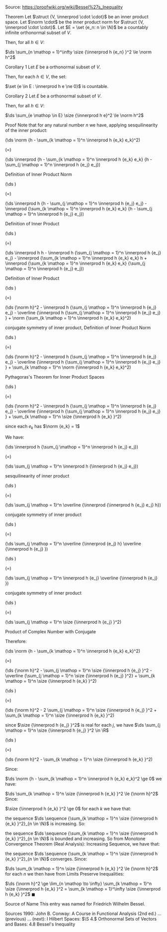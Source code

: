 # 

Source: https://proofwiki.org/wiki/Bessel%27s_Inequality



Theorem
Let $\struct {V, \innerprod \cdot \cdot}$ be an inner product space.
Let $\norm \cdot$ be the inner product norm for $\struct {V, \innerprod \cdot \cdot}$.
Let $E = \set {e_n: n \in \N}$ be a countably infinite orthonormal subset of $V$.

Then, for all $h \in V$:

$\ds \sum_{n \mathop = 1}^\infty \size {\innerprod h {e_n} }^2 \le \norm h^2$


Corollary 1
Let $E$ be a orthonormal subset of $V$. 

Then, for each $h \in V$, the set: 

$\set {e \in E : \innerprod h e \ne 0}$
is countable.


Corollary 2
Let $E$ be a orthonormal subset of $V$. 

Then, for all $h \in V$:

$\ds \sum_{e \mathop \in E} \size {\innerprod h e}^2 \le \norm h^2$


Proof
Note that for any natural number $n$ we have, applying sesquilinearity of the inner product: 














\(\ds \norm {h - \sum_{k \mathop = 1}^n \innerprod h {e_k} e_k}^2\)

\(=\)







\(\ds \innerprod {h - \sum_{k \mathop = 1}^n \innerprod h {e_k} e_k} {h - \sum_{j \mathop = 1}^n \innerprod h {e_j} e_j}\)





Definition of Inner Product Norm














\(\ds \)

\(=\)







\(\ds \innerprod h {h - \sum_{j \mathop = 1}^n \innerprod h {e_j} e_j} - \innerprod {\sum_{k \mathop = 1}^n \innerprod h {e_k} e_k} {h - \sum_{j \mathop = 1}^n \innerprod h {e_j} e_j}\)





Definition of Inner Product














\(\ds \)

\(=\)







\(\ds \innerprod h h - \innerprod h {\sum_{j \mathop = 1}^n \innerprod h {e_j} e_j} - \innerprod {\sum_{k \mathop = 1}^n \innerprod h {e_k} e_k} h + \innerprod {\sum_{k \mathop = 1}^n \innerprod h {e_k} e_k} {\sum_{j \mathop = 1}^n \innerprod h {e_j} e_j}\)





Definition of Inner Product














\(\ds \)

\(=\)







\(\ds {\norm h}^2 - \innerprod h {\sum_{j \mathop = 1}^n \innerprod h {e_j} e_j} - \overline {\innerprod h {\sum_{j \mathop = 1}^n \innerprod h {e_j} e_j} } + \norm {\sum_{k \mathop = 1}^n \innerprod h {e_k} e_k}^2\)





conjugate symmetry of inner product, Definition of Inner Product Norm














\(\ds \)

\(=\)







\(\ds {\norm h}^2 - \innerprod h {\sum_{j \mathop = 1}^n \innerprod h {e_j} e_j} - \overline {\innerprod h {\sum_{j \mathop = 1}^n \innerprod h {e_j} e_j} } + \sum_{k \mathop = 1}^n \norm {\innerprod h {e_k} e_k}^2\)





Pythagoras's Theorem for Inner Product Spaces














\(\ds \)

\(=\)







\(\ds {\norm h}^2 - \innerprod h {\sum_{j \mathop = 1}^n \innerprod h {e_j} e_j} - \overline {\innerprod h {\sum_{j \mathop = 1}^n \innerprod h {e_j} e_j} } + \sum_{k \mathop = 1}^n \size {\innerprod h {e_k} }^2\)





since each $e_k$ has $\norm {e_k} = 1$



We have: 














\(\ds \innerprod h {\sum_{j \mathop = 1}^n \innerprod h {e_j} e_j}\)

\(=\)







\(\ds \sum_{j \mathop = 1}^n \innerprod h {\innerprod h {e_j} e_j}\)





sesquilinearity of inner product














\(\ds \)

\(=\)







\(\ds \sum_{j \mathop = 1}^n \overline {\innerprod {\innerprod h {e_j} e_j} h}\)





conjugate symmetry of inner product














\(\ds \)

\(=\)







\(\ds \sum_{j \mathop = 1}^n \overline {\innerprod {e_j} h} \overline {\innerprod h {e_j} }\)




















\(\ds \)

\(=\)







\(\ds \sum_{j \mathop = 1}^n \innerprod h {e_j} \overline {\innerprod h {e_j} }\)





conjugate symmetry of inner product














\(\ds \)

\(=\)







\(\ds \sum_{j \mathop = 1}^n \size {\innerprod h {e_j} }^2\)





Product of Complex Number with Conjugate



Therefore: 














\(\ds \norm {h - \sum_{k \mathop = 1}^n \innerprod h {e_k} e_k}^2\)

\(=\)







\(\ds {\norm h}^2 - \sum_{j \mathop = 1}^n \size {\innerprod h {e_j} }^2 - \overline {\sum_{j \mathop = 1}^n \size {\innerprod h {e_j} }^2} + \sum_{k \mathop = 1}^n \size {\innerprod h {e_k} }^2\)




















\(\ds \)

\(=\)







\(\ds {\norm h}^2 - 2 \sum_{j \mathop = 1}^n \size {\innerprod h {e_j} }^2 + \sum_{k \mathop = 1}^n \size {\innerprod h {e_k} }^2\)





since $\size {\innerprod h {e_j} }^2$ is real for each $j$, we have $\ds \sum_{j \mathop = 1}^n \size {\innerprod h {e_j} }^2 \in \R$














\(\ds \)

\(=\)







\(\ds {\norm h}^2 - \sum_{k \mathop = 1}^n \size {\innerprod h {e_k} }^2\)









Since:

$\ds \norm {h - \sum_{k \mathop = 1}^n \innerprod h {e_k} e_k}^2 \ge 0$
we have: 

$\ds \sum_{k \mathop = 1}^n \size {\innerprod h {e_k} }^2 \le {\norm h}^2$
Since:

$\size {\innerprod h {e_k} }^2 \ge 0$ for each $k$
we have that: 

the sequence $\ds \sequence {\sum_{k \mathop = 1}^n \size {\innerprod h {e_k} }^2}_{n \in \N}$ is increasing.
So:

the sequence $\ds \sequence {\sum_{k \mathop = 1}^n \size {\innerprod h {e_k} }^2}_{n \in \N}$ is bounded and increasing.
So from Monotone Convergence Theorem (Real Analysis): Increasing Sequence, we have that: 

the sequence $\ds \sequence {\sum_{k \mathop = 1}^n \size {\innerprod h {e_k} }^2}_{n \in \N}$ converges.
Since: 

$\ds \sum_{k \mathop = 1}^n \size {\innerprod h {e_k} }^2 \le {\norm h}^2$ for each $n$
we then have from Limits Preserve Inequalities: 

$\ds {\norm h}^2 \ge \lim_{n \mathop \to \infty} \sum_{k \mathop = 1}^n \size {\innerprod h {e_k} }^2 = \sum_{k \mathop = 1}^\infty \size {\innerprod h {e_k} }^2$
$\blacksquare$


Source of Name
This entry was named for Friedrich Wilhelm Bessel.


Sources
1990: John B. Conway: A Course in Functional Analysis (2nd ed.) ... (previous) ... (next): $\text{I}$ Hilbert Spaces: $\S 4.$ Orthonormal Sets of Vectors and Bases: $4.8$ Bessel's Inequality




